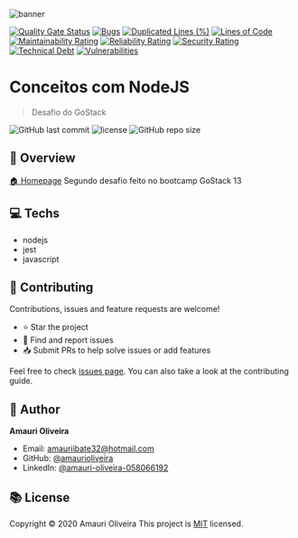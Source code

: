   ![banner](https://i.imgur.com/r52O4rf.png)

[![Quality Gate Status](https://sonarcloud.io/api/project_badges/measure?project=AmauriOliveira_conceitos-node-goStack&metric=alert_status)](https://sonarcloud.io/dashboard?id=AmauriOliveira_conceitos-node-goStack)
[![Bugs](https://sonarcloud.io/api/project_badges/measure?project=AmauriOliveira_conceitos-node-goStack&metric=bugs)](https://sonarcloud.io/dashboard?id=AmauriOliveira_conceitos-node-goStack)
[![Duplicated Lines (%)](https://sonarcloud.io/api/project_badges/measure?project=AmauriOliveira_conceitos-node-goStack&metric=duplicated_lines_density)](https://sonarcloud.io/dashboard?id=AmauriOliveira_conceitos-node-goStack)
[![Lines of Code](https://sonarcloud.io/api/project_badges/measure?project=AmauriOliveira_conceitos-node-goStack&metric=ncloc)](https://sonarcloud.io/dashboard?id=AmauriOliveira_conceitos-node-goStack)
[![Maintainability Rating](https://sonarcloud.io/api/project_badges/measure?project=AmauriOliveira_conceitos-node-goStack&metric=sqale_rating)](https://sonarcloud.io/dashboard?id=AmauriOliveira_conceitos-node-goStack)
[![Reliability Rating](https://sonarcloud.io/api/project_badges/measure?project=AmauriOliveira_conceitos-node-goStack&metric=reliability_rating)](https://sonarcloud.io/dashboard?id=AmauriOliveira_conceitos-node-goStack)
[![Security Rating](https://sonarcloud.io/api/project_badges/measure?project=AmauriOliveira_conceitos-node-goStack&metric=security_rating)](https://sonarcloud.io/dashboard?id=AmauriOliveira_conceitos-node-goStack)
[![Technical Debt](https://sonarcloud.io/api/project_badges/measure?project=AmauriOliveira_conceitos-node-goStack&metric=sqale_index)](https://sonarcloud.io/dashboard?id=AmauriOliveira_conceitos-node-goStack)
[![Vulnerabilities](https://sonarcloud.io/api/project_badges/measure?project=AmauriOliveira_conceitos-node-goStack&metric=vulnerabilities)](https://sonarcloud.io/dashboard?id=AmauriOliveira_conceitos-node-goStack)

# Conceitos com NodeJS

> Desafio do GoStack

![GitHub last commit](https://img.shields.io/github/last-commit/amaurioliveira/conceitos-node-goStack)
![license](https://img.shields.io/github/license/amaurioliveira/conceitos-node-goStack)
![GitHub repo size](https://img.shields.io/github/repo-size/amaurioliveira/conceitos-node-goStack)

## :telescope: Overview

  [🏠 Homepage](https://github.com/AmauriOliveira/conceitos-node-goStack)
Segundo desafio feito no bootcamp GoStack 13
## :computer: Techs
  
- nodejs
- jest
- javascript



## :star2: Contributing

Contributions, issues and feature requests are welcome!

- ⭐️ Star the project
- 🐛 Find and report issues
- 📥 Submit PRs to help solve issues or add features

Feel free to check [issues page](https://github.com/amaurioliveira/conceitos-node-goStack/issues). You can also take a look at the contributing guide.

## :bow: Author

**Amauri Oliveira** 
* Email: amauriibate32@hotmail.com
* GitHub: [@amaurioliveira](https://github.com/amaurioliveira)
* LinkedIn: [@amauri-oliveira-058066192](https://linkedin.com/in/amauri-oliveira-058066192)

## :books: License

Copyright © 2020 Amauri Oliveira
This project is [MIT](license) licensed.

